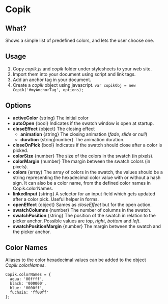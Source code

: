 Copik
=====

What?
-----

Shows a simple list of predefined colors, and lets the user choose one.

Usage
-------


  1. Copy _copik.js_ and _copik_ folder under stylesheets to your web site.
  1. Import them into your document using script and link tags.
  1. Add an anchor tag in your document.
  1. Create a _copik_ object using javascript.
    `var copikObj = new Copik('#myAnchorTag', options);`

Options
-------

  * **activeColor** {string} The initial color
  * **autoOpen** {bool} Indicates if the swatch window is open at startup.
  * **closeEffect** {object} The closing effect
      * **animation** {string} The closing animation (_fade_, _slide_ or _null_)
      * **duration** {string|number} The animation duration.
  * **closeOnPick** {bool} Indicates if the swatch should close after a color is picked.
  * **colorSize** {number} The size of the colors in the swatch (in pixels).
  * **colorMargin** {number} The margin between the swatch colors (in pixels).
  * **colors** {array} The array of colors in the swatch, the values should be a string 
      representing the hexadecimal color value with or without a hash sign.
      It can also be a color name, from the defined color names in Copik.colorNames.
  * **linkedInput** {string} A selector for an input field which gets updated after a color pick.
      Useful helper in forms.
  * **openEffect** {object} Sames as *closeEffect* but for the open action.
  * **swatchColumns** {number} The number of columns in the swatch.
  * **swatchPosition** {string} The position of the swatch in relation to the picker anchor.
      Possible values are _top_, _right_, _bottom_ and _left_.
  * **swatchPositionMargin** {number} The margin between the swatch and the picker anchor.

Color Names
-----------

Aliases to the color hexadecimal values can be added to the object _Copik.colorNames_.

    Copik.colorNames = {
      aqua: '00ffff',
      black: '000000',
      blue: '0000ff',
      fuchsia: 'ff00ff'
    };
